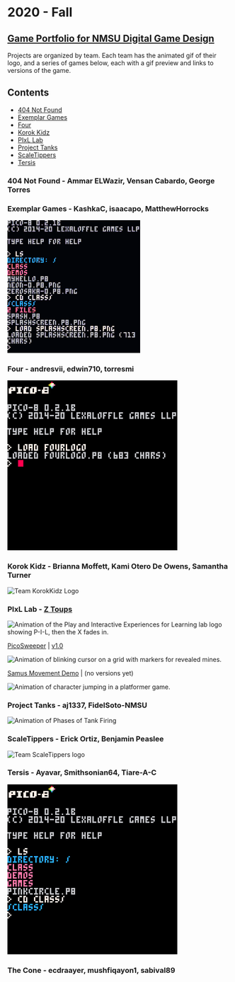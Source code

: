 # 2020 - Fall
## [Game Portfolio for NMSU Digital Game Design](/../index.md)

Projects are organized by team. Each team has the animated gif of their logo, and a series of games below, each with a gif preview and links to versions of the game.

## Contents
- [404 Not Found](#404-not-found---ammar-elwazir-vensan-cabardo-george-torres)
- [Exemplar Games](#exemplar-games---kashkac-isaacapo-matthewhorrocks)
- [Four](#four---andresvii-edwin710-torresmi)
- [Korok Kidz](#korok-kidz---brianna-moffett-kami-otero-de-owens-samantha-turner)
- [PIxL Lab](#pixl-lab---z-toups)
- [Project Tanks](#project-tanks---aj1337-fidelsoto-nmsu)
- [ScaleTippers](#scaletippers---erick-ortiz-benjamin-peaslee)
- [Tersis](#tersis---ayavar-smithsonian64-tiare-a-c)

### 404 Not Found - Ammar ELWazir, Vensan Cabardo, George Torres

### Exemplar Games - KashkaC, isaacapo, MatthewHorrocks

![Exemplar Games Logo](/2020-3/logos/Exemplar_Games_logo.gif)

### Four - andresvii, edwin710, torresmi

![Four Studios Logo](/2020-3/logos/FourLogo.gif)

### Korok Kidz - Brianna Moffett, Kami Otero De Owens, Samantha Turner

![Team KorokKidz Logo](/logos/korokLogo2.gif)

### PIxL Lab - [Z Toups](https://pixl.nmsu.edu/people/z)

![Animation of the Play and Interactive Experiences for Learning lab logo showing P-I-L, then the X fades in.](/logos/pixl-logo_0.gif)

[PicoSweeper](/ztoups/picosweeperv1_0.html) \| [v1.0](https://github.com/toupsz/pico-8/releases/tag/v1.0)

![Animation of blinking cursor on a grid with markers for revealed mines.](/pixl-lab/picosweeper-some_cleared.gif)

[Samus Movement Demo](/pixl-lab/samusmovev0_3.html) \| (no versions yet)

![Animation of character jumping in a platformer game.](/pixl-lab/samusmove-jump_all_collisions.gif)

### Project Tanks - aj1337, FidelSoto-NMSU
 
![Animation of Phases of Tank Firing](/logos/Project_Tanks_Logo.gif)

### ScaleTippers - Erick Ortiz, Benjamin Peaslee

![Team ScaleTippers logo](/logos/scaletippers-logo.gif)

### Tersis - Ayavar, Smithsonian64, Tiare-A-C

![Tersis Team Logo v0.1](/2020-3/logos/tersis0_1.gif)

### The Cone - ecdraayer, mushfiqayon1, sabival89
